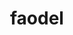 ---
title: "faodel"
layout: cache
categories: [package, v0.18.0]
meta: {"versions": ["1.2108.1"], "compilers": ["gcc@=7.5.0"], "oss": ["ubuntu18.04"], "platforms": ["linux"], "targets": ["x86_64"], "stacks": ["data-vis-sdk", "e4s", "root"], "num_specs": 2, "num_specs_by_stack": {"e4s": 1, "root": 2, "data-vis-sdk": 1}}
spec_details: [{"hash": "eriprh4ozvx277amoijlm2x3pa4pswcv", "compiler": "gcc@=7.5.0", "versions": ["1.2108.1"], "os": "ubuntu18.04", "platform": "linux", "target": "x86_64", "variants": ["build_type=RelWithDebInfo", "~hdf5", "~ipo", "logging=stdout", "+mpi", "network=nnti", "serializer=xdr", "+shared", "+tcmalloc"], "stacks": ["e4s", "root"], "size": "-", "tarball": "https://binaries.spack.io/v0.18.0/build_cache/linux-ubuntu18.04-x86_64/gcc-7.5.0/faodel-1.2108.1/linux-ubuntu18.04-x86_64-gcc-7.5.0-faodel-1.2108.1-eriprh4ozvx277amoijlm2x3pa4pswcv.spack"}, {"hash": "v2l6x2vfrwiambhfascd2grxcfxmncsi", "compiler": "gcc@=7.5.0", "versions": ["1.2108.1"], "os": "ubuntu18.04", "platform": "linux", "target": "x86_64", "variants": ["build_type=RelWithDebInfo", "+hdf5", "~ipo", "logging=stdout", "+mpi", "network=libfabric", "serializer=xdr", "+shared", "+tcmalloc"], "stacks": ["root", "data-vis-sdk"], "size": "-", "tarball": "https://binaries.spack.io/v0.18.0/build_cache/linux-ubuntu18.04-x86_64/gcc-7.5.0/faodel-1.2108.1/linux-ubuntu18.04-x86_64-gcc-7.5.0-faodel-1.2108.1-v2l6x2vfrwiambhfascd2grxcfxmncsi.spack"}]
---